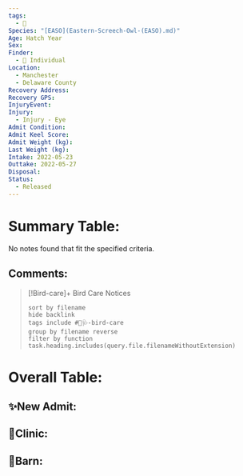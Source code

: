 ```yaml
---
tags:
  - 🦅
Species: "[EASO](Eastern-Screech-Owl-(EASO).md)"
Age: Hatch Year
Sex: 
Finder:
  - 🧑 Individual
Location:
  - Manchester
  - Delaware County
Recovery Address: 
Recovery GPS: 
InjuryEvent: 
Injury:
  - Injury - Eye
Admit Condition: 
Admit Keel Score: 
Admit Weight (kg): 
Last Weight (kg): 
Intake: 2022-05-23
Outtake: 2022-05-27
Disposal: 
Status:
  - Released
---
```


# Summary Table:

<p><span><p dir="auto">No notes found that fit the specified criteria.</p></span></p>

## Comments:

> [!Bird-care]+ Bird Care Notices
>   ```tasks 
>   sort by filename
>   hide backlink
>   tags include #🦅🩺-bird-care 
>   group by filename reverse
>   filter by function task.heading.includes(query.file.filenameWithoutExtension)
>   ```

# Overall Table:

## ✨New Admit:



## 🏥Clinic:



## 🏡Barn:



